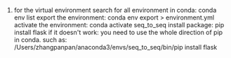 1. for the virtual environment
    search for all environment in conda: conda env list
    export the environment: conda env export > environment.yml
    activate the environment: conda activate seq_to_seq
    install package: pip install flask
        if it doesn't work: you need to use the whole direction of pip in conda. such as:
            /Users/zhangpanpan/anaconda3/envs/seq_to_seq/bin/pip install flask

 
